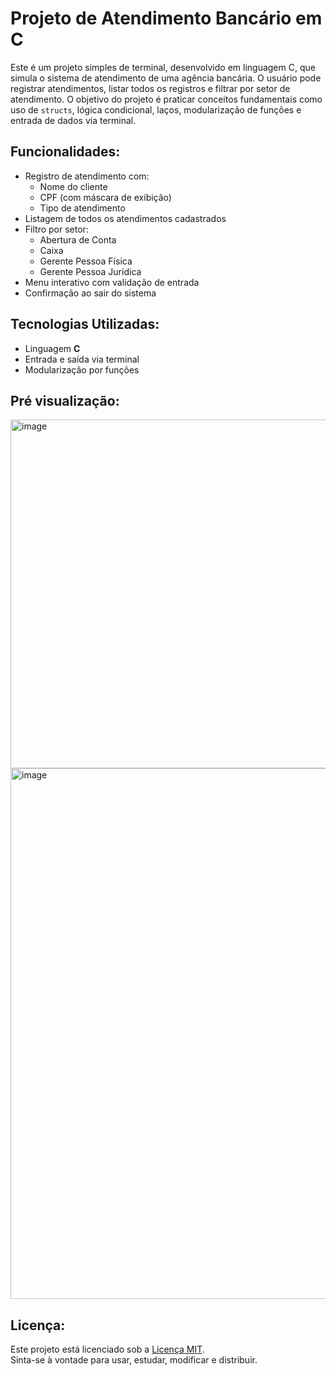 # Projeto de Atendimento Bancário em C

Este é um projeto simples de terminal, desenvolvido em linguagem C, que simula o sistema de atendimento de uma agência bancária. O usuário pode registrar atendimentos, listar todos os registros e filtrar por setor de atendimento. O objetivo do projeto é praticar conceitos fundamentais como uso de `structs`, lógica condicional, laços, modularização de funções e entrada de dados via terminal.

## Funcionalidades:
* Registro de atendimento com:
  * Nome do cliente
  * CPF (com máscara de exibição)
  * Tipo de atendimento
* Listagem de todos os atendimentos cadastrados
* Filtro por setor:
  * Abertura de Conta
  * Caixa
  * Gerente Pessoa Física
  * Gerente Pessoa Jurídica
* Menu interativo com validação de entrada
* Confirmação ao sair do sistema

## Tecnologias Utilizadas:

* Linguagem **C**
* Entrada e saída via terminal
* Modularização por funções

## Pré visualização:

<img width="600" height="558" alt="image" src="https://github.com/user-attachments/assets/2ff121b6-ecac-4ca8-ad8c-e0f262a9c9c7" />
<img width="600" height="849" alt="image" src="https://github.com/user-attachments/assets/f5c0fa0a-7c65-41b3-8d51-4090ba88dafb" />

## Licença:

Este projeto está licenciado sob a [Licença MIT](./LICENSE).  
Sinta-se à vontade para usar, estudar, modificar e distribuir.
